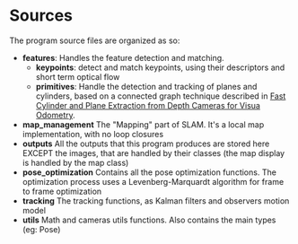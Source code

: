 # Sources

The program source files are organized as so:
- **features**: Handles the feature detection and matching.
    - **keypoints**: detect and match keypoints, using their descriptors and short term optical flow
    - **primitives**: Handle the detection and tracking of planes and cylinders, based on a connected graph technique described in [Fast Cylinder and Plane Extraction from Depth Cameras for Visua Odometry](https://arxiv.org/pdf/1803.02380.pdf).
- **map_management** The "Mapping" part of SLAM. It's a local map implementation, with no loop closures
- **outputs** All the outputs that this program produces are stored here EXCEPT the images, that are handled by their classes (the map display is handled by the map class)
- **pose_optimization** Contains all the pose optimization functions. The optimization process uses a Levenberg-Marquardt algorithm for frame to frame optimization
- **tracking** The tracking functions, as Kalman filters and observers motion model
- **utils** Math and cameras utils functions. Also contains the main types (eg: Pose)
